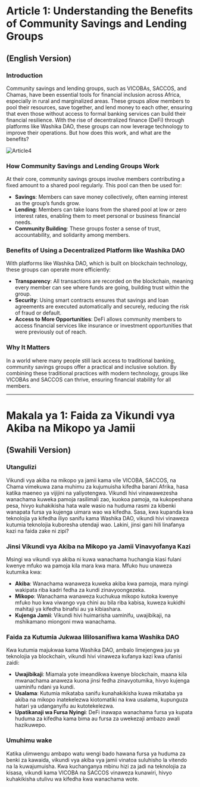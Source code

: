 # Article 1: Understanding the Benefits of Community Savings and Lending Groups
## (English Version)

### Introduction
Community savings and lending groups, such as VICOBAs, SACCOS, and Chamas, have been essential tools for financial inclusion across Africa, especially in rural and marginalized areas. These groups allow members to pool their resources, save together, and lend money to each other, ensuring that even those without access to formal banking services can build their financial resilience. With the rise of decentralized finance (DeFi) through platforms like Washika DAO, these groups can now leverage technology to improve their operations. But how does this work, and what are the benefits?

![Article4](/images/Article4.jpg)

### How Community Savings and Lending Groups Work
At their core, community savings groups involve members contributing a fixed amount to a shared pool regularly. This pool can then be used for:
- **Savings**: Members can save money collectively, often earning interest as the group’s funds grow.
- **Lending**: Members can take loans from the shared pool at low or zero interest rates, enabling them to meet personal or business financial needs.
- **Community Building**: These groups foster a sense of trust, accountability, and solidarity among members.

### Benefits of Using a Decentralized Platform like Washika DAO
With platforms like Washika DAO, which is built on blockchain technology, these groups can operate more efficiently:
- **Transparency**: All transactions are recorded on the blockchain, meaning every member can see where funds are going, building trust within the group.
- **Security**: Using smart contracts ensures that savings and loan agreements are executed automatically and securely, reducing the risk of fraud or default.
- **Access to More Opportunities**: DeFi allows community members to access financial services like insurance or investment opportunities that were previously out of reach.

### Why It Matters
In a world where many people still lack access to traditional banking, community savings groups offer a practical and inclusive solution. By combining these traditional practices with modern technology, groups like VICOBAs and SACCOS can thrive, ensuring financial stability for all members.

---

# Makala ya 1: Faida za Vikundi vya Akiba na Mikopo ya Jamii
## (Swahili Version)

### Utangulizi
Vikundi vya akiba na mikopo ya jamii kama vile VICOBA, SACCOS, na Chama vimekuwa zana muhimu za kujumuisha kifedha barani Afrika, hasa katika maeneo ya vijijini na yaliyotengwa. Vikundi hivi vinawawezesha wanachama kuweka pamoja rasilimali zao, kuokoa pamoja, na kukopeshana pesa, hivyo kuhakikisha hata wale wasio na huduma rasmi za kibenki wanapata fursa ya kujenga uimara wao wa kifedha. Sasa, kwa kupanda kwa teknolojia ya kifedha iliyo sanifu kama Washika DAO, vikundi hivi vinaweza kutumia teknolojia kuboresha utendaji wao. Lakini, jinsi gani hili linafanya kazi na faida zake ni zipi?

### Jinsi Vikundi vya Akiba na Mikopo ya Jamii Vinavyofanya Kazi
Msingi wa vikundi vya akiba ni kuwa wanachama huchangia kiasi fulani kwenye mfuko wa pamoja kila mara kwa mara. Mfuko huu unaweza kutumika kwa:
- **Akiba**: Wanachama wanaweza kuweka akiba kwa pamoja, mara nyingi wakipata riba kadri fedha za kundi zinavyoongezeka.
- **Mikopo**: Wanachama wanaweza kuchukua mikopo kutoka kwenye mfuko huo kwa viwango vya chini au bila riba kabisa, kuweza kukidhi mahitaji ya kifedha binafsi au ya kibiashara.
- **Kujenga Jamii**: Vikundi hivi huimarisha uaminifu, uwajibikaji, na mshikamano miongoni mwa wanachama.

### Faida za Kutumia Jukwaa lililosanifiwa kama Washika DAO
Kwa kutumia majukwaa kama Washika DAO, ambalo limejengwa juu ya teknolojia ya blockchain, vikundi hivi vinaweza kufanya kazi kwa ufanisi zaidi:
- **Uwajibikaji**: Miamala yote imeandikwa kwenye blockchain, maana kila mwanachama anaweza kuona jinsi fedha zinavyotumika, hivyo kujenga uaminifu ndani ya kundi.
- **Usalama**: Kutumia mikataba sanifu kunahakikisha kuwa mikataba ya akiba na mikopo inatekelezwa kiotomatiki na kwa usalama, kupunguza hatari ya udanganyifu au kutotekelezwa.
- **Upatikanaji wa Fursa Nyingi**: DeFi inawapa wanachama fursa ya kupata huduma za kifedha kama bima au fursa za uwekezaji ambazo awali hazikuwepo.

### Umuhimu wake
Katika ulimwengu ambapo watu wengi bado hawana fursa ya huduma za benki za kawaida, vikundi vya akiba vya jamii vinatoa suluhisho la vitendo na la kuwajumuisha. Kwa kuchanganya mbinu hizi za jadi na teknolojia za kisasa, vikundi kama VICOBA na SACCOS vinaweza kunawiri, hivyo kuhakikisha utulivu wa kifedha kwa wanachama wote.
